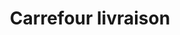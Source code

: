 ---
title: "Carrefour livraison"
url: /lezignan-corbieres/carrefour-livraison/
shop: supermarché
---